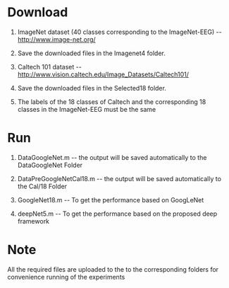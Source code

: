 # Download
1. ImageNet dataset (40 classes corresponding to the ImageNet-EEG) -- http://www.image-net.org/
  
2. Save the downloaded files in the Imagenet4 folder.

3. Caltech 101 dataset -- http://www.vision.caltech.edu/Image_Datasets/Caltech101/

4. Save the downloaded files in the Selected18 folder.

5. The labels of the 18 classes of Caltech and the corresponding 18 classes in the ImageNet-EEG must be the same


# Run
1. DataGoogleNet.m	--	the output will be saved automatically to the DataGoogleNet Folder

2. DataPreGoogleNetCal18.m -- the output will be saved  automatically to the Cal/18 Folder

3. GoogleNet18.m	-- To get the performance based on GoogLeNet

4. deepNet5.m -- To get the performance based on the proposed deep framework

# Note
All the required files are uploaded to the to the corresponding folders for convenience running of the experiments
